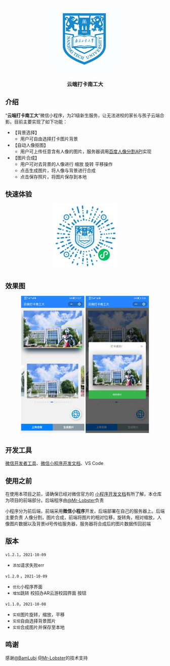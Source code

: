 <p align="center">
  <img alt="logo" src="image\lg.jpg" width="200" style="margin-bottom: 5px;">
</p>
<h3 align="center">云端打卡南工大</h3>

## 介绍

“**云端打卡南工大**”微信小程序，为21级新生服务，让无法进校的家长与孩子云端合影。目前主要实现了如下功能：

- 【背景选择】
  - 用户可自由选择打卡图片背景
- 【自动人像抠图】
  - 用户可上传任意含有人像的图片，服务器调用<a href="https://ai.baidu.com/tech/body/seg">百度人像分割API</a>实现
- 【图片合成】
  - 用户可对去背景的人像进行 缩放 旋转 平移操作
  - 点击生成图片，将人像与背景进行合成
  - 点击保存照片，将图片保存到本地

## 快速体验

<p align="center">
  <img src="image\code.jpg" width="200" style="margin-bottom: 10px;">
</p>

## 效果图

<p align="center">
  <img alt="logo" src="image\rs.jpg" width="200" style="margin-bottom: 5px;">
  <img alt="logo" src="image\rs1.jpg" width="200" style="margin-bottom: 5px;">
</p>

## 开发工具

[微信开发者工具](https://developers.weixin.qq.com/miniprogram/dev/devtools/devtools.html )、[微信小程序开发文档](https://developers.weixin.qq.com/miniprogram/dev/framework/)、VS Code

## 使用之前

在使用本项目之前，请确保已经对微信官方的 [小程序开发文档](https://developers.weixin.qq.com/miniprogram/dev/framework/)有所了解，本仓库为项目的前端部分。后端程序由<a href="https://github.com/Mr-Lobster">@Mr-Lobster</a>负责

小程序分为前后端，前端采用**微信小程序**开发，后端部署在自己的服务器上。后端主要负责 人像分割，图片合成，前端将图片的相对位移，旋转角，相对缩放，人像图片数据以及背景id号传给服务器，服务器将合成后的图片数据传回前端

## 版本

`v1.2.1`，`2021-10-09`

- `添加`请求失败err

`v1.2.0` ，`2021-10-09`

- `优化`小程序界面
- `增加`跳转 校招办AR云游校园界面 按钮

`v1.1.0`，`2021-10-08`

- `实现`图片旋转，缩放，平移
- `实现`自由选择背景图片
- `实现`合成图片并保存至本地

## 鸣谢

感谢<a href="https://github.com/BamLubi">@BamLubi</a> <a href="https://github.com/Mr-Lobster">@Mr-Lobster</a>的技术支持
